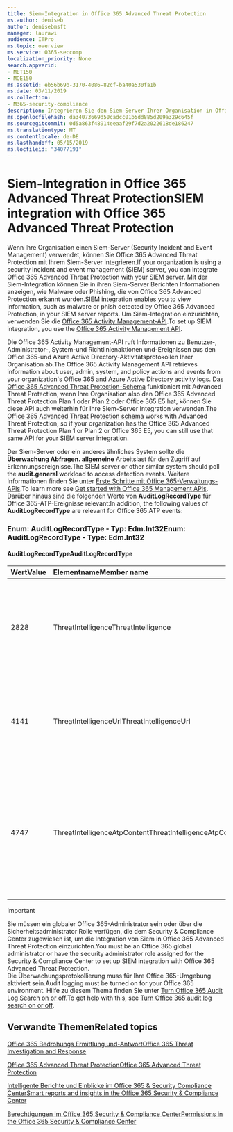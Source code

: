 ```yaml
---
title: Siem-Integration in Office 365 Advanced Threat Protection
ms.author: deniseb
author: denisebmsft
manager: laurawi
audience: ITPro
ms.topic: overview
ms.service: O365-seccomp
localization_priority: None
search.appverid:
- MET150
- MOE150
ms.assetid: eb56b69b-3170-4086-82cf-ba40a530fa1b
ms.date: 03/11/2019
ms.collection:
- M365-security-compliance
description: Integrieren Sie den Siem-Server Ihrer Organisation in Office 365 Advanced Threat Protection und zugehörige Bedrohungs Ereignisse in die Office 365 Activity Management-API.
ms.openlocfilehash: da34073669d50cadcc01b5dd885d209a329c645f
ms.sourcegitcommit: 0d5a863f48914eeaaf29f7d2a2022618de186247
ms.translationtype: MT
ms.contentlocale: de-DE
ms.lasthandoff: 05/15/2019
ms.locfileid: "34077191"
---
```

# <a name="siem-integration-with-office-365-advanced-threat-protection"></a><span data-ttu-id="dcd0b-103">Siem-Integration in Office 365 Advanced Threat Protection</span><span class="sxs-lookup"><span data-stu-id="dcd0b-103">SIEM integration with Office 365 Advanced Threat Protection</span></span>

<span data-ttu-id="dcd0b-104">Wenn Ihre Organisation einen Siem-Server (Security Incident and Event Management) verwendet, können Sie Office 365 Advanced Threat Protection mit Ihrem Siem-Server integrieren.</span><span class="sxs-lookup"><span data-stu-id="dcd0b-104">If your organization is using a security incident and event management (SIEM) server, you can integrate Office 365 Advanced Threat Protection with your SIEM server.</span></span> <span data-ttu-id="dcd0b-105">Mit der Siem-Integration können Sie in ihren Siem-Server Berichten Informationen anzeigen, wie Malware oder Phishing, die von Office 365 Advanced Protection erkannt wurden.</span><span class="sxs-lookup"><span data-stu-id="dcd0b-105">SIEM integration enables you to view information, such as malware or phish detected by Office 365 Advanced Protection, in your SIEM server reports.</span></span> <span data-ttu-id="dcd0b-106">Um Siem-Integration einzurichten, verwenden Sie die [Office 365 Activity Management-API](https://docs.microsoft.com/office/office-365-management-api/office-365-management-activity-api-reference).</span><span class="sxs-lookup"><span data-stu-id="dcd0b-106">To set up SIEM integration, you use the [Office 365 Activity Management API](https://docs.microsoft.com/office/office-365-management-api/office-365-management-activity-api-reference).</span></span> 

<span data-ttu-id="dcd0b-107">Die Office 365 Activity Management-API ruft Informationen zu Benutzer-, Administrator-, System-und Richtlinienaktionen und-Ereignissen aus den Office 365-und Azure Active Directory-Aktivitätsprotokollen Ihrer Organisation ab.</span><span class="sxs-lookup"><span data-stu-id="dcd0b-107">The Office 365 Activity Management API retrieves information about user, admin, system, and policy actions and events from your organization's Office 365 and Azure Active Directory activity logs.</span></span> <span data-ttu-id="dcd0b-108">Das [Office 365 Advanced Threat Protection-Schema](https://docs.microsoft.com/office/office-365-management-api/office-365-management-activity-api-schema#office-365-advanced-threat-protection-and-threat-intelligence-schema) funktioniert mit Advanced Threat Protection, wenn Ihre Organisation also den Office 365 Advanced Threat Protection Plan 1 oder Plan 2 oder Office 365 E5 hat, können Sie diese API auch weiterhin für Ihre Siem-Server Integration verwenden.</span><span class="sxs-lookup"><span data-stu-id="dcd0b-108">The [Office 365 Advanced Threat Protection schema](https://docs.microsoft.com/office/office-365-management-api/office-365-management-activity-api-schema#office-365-advanced-threat-protection-and-threat-intelligence-schema) works with Advanced Threat Protection, so if your organization has the Office 365 Advanced Threat Protection Plan 1 or Plan 2 or Office 365 E5, you can still use that same API for your SIEM server integration.</span></span> 

<span data-ttu-id="dcd0b-109">Der Siem-Server oder ein anderes ähnliches System sollte die **Überwachung Abfragen. allgemeine** Arbeitslast für den Zugriff auf Erkennungsereignisse.</span><span class="sxs-lookup"><span data-stu-id="dcd0b-109">The SIEM server or other similar system should poll the **audit.general** workload to access detection events.</span></span> <span data-ttu-id="dcd0b-110">Weitere Informationen finden Sie unter [Erste Schritte mit Office 365-Verwaltungs-APIs](https://docs.microsoft.com/office/office-365-management-api/get-started-with-office-365-management-apis).</span><span class="sxs-lookup"><span data-stu-id="dcd0b-110">To learn more see [Get started with Office 365 Management APIs](https://docs.microsoft.com/office/office-365-management-api/get-started-with-office-365-management-apis).</span></span> <span data-ttu-id="dcd0b-111">Darüber hinaus sind die folgenden Werte von **AuditLogRecordType** für Office 365-ATP-Ereignisse relevant:</span><span class="sxs-lookup"><span data-stu-id="dcd0b-111">In addition, the following values of **AuditLogRecordType** are relevant for Office 365 ATP events:</span></span>

### <a name="enum-auditlogrecordtype---type-edmint32"></a><span data-ttu-id="dcd0b-112">Enum: AuditLogRecordType - Typ: Edm.Int32</span><span class="sxs-lookup"><span data-stu-id="dcd0b-112">Enum: AuditLogRecordType - Type: Edm.Int32</span></span>

#### <a name="auditlogrecordtype"></a><span data-ttu-id="dcd0b-113">AuditLogRecordType</span><span class="sxs-lookup"><span data-stu-id="dcd0b-113">AuditLogRecordType</span></span>

|<span data-ttu-id="dcd0b-114">Wert</span><span class="sxs-lookup"><span data-stu-id="dcd0b-114">Value</span></span>|<span data-ttu-id="dcd0b-115">Elementname</span><span class="sxs-lookup"><span data-stu-id="dcd0b-115">Member name</span></span>|<span data-ttu-id="dcd0b-116">Beschreibung</span><span class="sxs-lookup"><span data-stu-id="dcd0b-116">Description</span></span>|
|:-----|:-----|:-----|
|<span data-ttu-id="dcd0b-117">28</span><span class="sxs-lookup"><span data-stu-id="dcd0b-117">28</span></span>|<span data-ttu-id="dcd0b-118">ThreatIntelligence</span><span class="sxs-lookup"><span data-stu-id="dcd0b-118">ThreatIntelligence</span></span>|<span data-ttu-id="dcd0b-119">Phishing- und Schadsoftwareereignisse aus Exchange Online Protection und Office 365 Advanced Threat Protection.</span><span class="sxs-lookup"><span data-stu-id="dcd0b-119">Phishing and malware events from Exchange Online Protection and Office 365 Advanced Threat Protection.</span></span>|
|<span data-ttu-id="dcd0b-120">41</span><span class="sxs-lookup"><span data-stu-id="dcd0b-120">41</span></span>|<span data-ttu-id="dcd0b-121">ThreatIntelligenceUrl</span><span class="sxs-lookup"><span data-stu-id="dcd0b-121">ThreatIntelligenceUrl</span></span>|<span data-ttu-id="dcd0b-122">ATP-sichere Links-Zeit Block-und Block Außerkraftsetzungs Ereignisse von Office 365 Advanced Threat Protection.</span><span class="sxs-lookup"><span data-stu-id="dcd0b-122">ATP Safe Links time-of-block and block override events from Office 365 Advanced Threat Protection.</span></span>|
|<span data-ttu-id="dcd0b-123">47</span><span class="sxs-lookup"><span data-stu-id="dcd0b-123">47</span></span>|<span data-ttu-id="dcd0b-124">ThreatIntelligenceAtpContent</span><span class="sxs-lookup"><span data-stu-id="dcd0b-124">ThreatIntelligenceAtpContent</span></span>|<span data-ttu-id="dcd0b-125">Phishing-und Schadsoftware-Ereignisse für Dateien in SharePoint Online, OneDrive for Business und Microsoft Teams aus Office 365 Advanced Threat Protection.</span><span class="sxs-lookup"><span data-stu-id="dcd0b-125">Phishing and malware events for files in SharePoint Online, OneDrive for Business, and Microsoft Teams from Office 365 Advanced Threat Protection.</span></span>|

> [!IMPORTANT]
> <span data-ttu-id="dcd0b-126">Sie müssen ein globaler Office 365-Administrator sein oder über die Sicherheitsadministrator Rolle verfügen, die dem Security & Compliance Center zugewiesen ist, um die Integration von Siem in Office 365 Advanced Threat Protection einzurichten.</span><span class="sxs-lookup"><span data-stu-id="dcd0b-126">You must be an Office 365 global administrator or have the security administrator role assigned for the Security & Compliance Center to set up SIEM integration with Office 365 Advanced Threat Protection.</span></span><br/><span data-ttu-id="dcd0b-127">Die Überwachungsprotokollierung muss für Ihre Office 365-Umgebung aktiviert sein.</span><span class="sxs-lookup"><span data-stu-id="dcd0b-127">Audit logging must be turned on for your Office 365 environment.</span></span> <span data-ttu-id="dcd0b-128">Hilfe zu diesem Thema finden Sie unter [Turn Office 365 Audit Log Search on or off](turn-audit-log-search-on-or-off.md).</span><span class="sxs-lookup"><span data-stu-id="dcd0b-128">To get help with this, see [Turn Office 365 audit log search on or off](turn-audit-log-search-on-or-off.md).</span></span>

## <a name="related-topics"></a><span data-ttu-id="dcd0b-129">Verwandte Themen</span><span class="sxs-lookup"><span data-stu-id="dcd0b-129">Related topics</span></span>

[<span data-ttu-id="dcd0b-130">Office 365 Bedrohungs Ermittlung und-Antwort</span><span class="sxs-lookup"><span data-stu-id="dcd0b-130">Office 365 Threat Investigation and Response</span></span>](office-365-ti.md)

[<span data-ttu-id="dcd0b-131">Office 365 Advanced Threat Protection</span><span class="sxs-lookup"><span data-stu-id="dcd0b-131">Office 365 Advanced Threat Protection</span></span>](office-365-atp.md)

[<span data-ttu-id="dcd0b-132">Intelligente Berichte und Einblicke im Office 365 &amp; Security Compliance Center</span><span class="sxs-lookup"><span data-stu-id="dcd0b-132">Smart reports and insights in the Office 365 Security &amp; Compliance Center</span></span>](reports-and-insights-in-security-and-compliance.md)
  
[<span data-ttu-id="dcd0b-133">Berechtigungen im Office 365 Security &amp; Compliance Center</span><span class="sxs-lookup"><span data-stu-id="dcd0b-133">Permissions in the Office 365 Security &amp; Compliance Center</span></span>](permissions-in-the-security-and-compliance-center.md)
  
